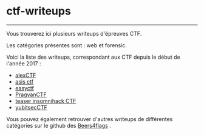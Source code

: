 # ctf-writeups

***

Vous trouverez ici plusieurs writeups d'épreuves CTF.

Les catégories présentes sont : web et forensic.   

Voici la liste des writeups, correspondant aux CTF depuis le début de l'année 2017 :

  * [alexCTF](https://ctf.oddcoder.com/challenges)
  * [asis ctf](https://asisctf.com/)
  * [easyctf](https://www.easyctf.com/)
  * [PragyanCTF](https://ctf.pragyan.org)
  * [teaser insomnihack CTF](https://teaser.insomnihack.ch/)
  * [yubitsecCTF](http://ctf.yubitsec.org/)

Vous pouvez également retrouver d'autres writeups de différentes catégories sur le github des [Beers4flags](https://github.com/Beers4Flags/writeups) .
